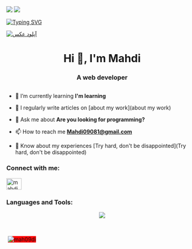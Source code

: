 <img    src ="https://komarev.com/ghpvc/?username=your-github-username&color=blueviolet"/>
<img src="https://uploadkon.ir/uploads/00ee23_24212284115-f47cd8ff-2ffb-4b04-b5bf-4d1c14c0247f.gif"/>


<a href="https://git.io/typing-svg"><img src="https://readme-typing-svg.demolab.com?font=Fira+Code&pause=1000&color=F700E7&random=false&width=435&lines=Hello%2C+I+am+a+front-end+programmer" alt="Typing SVG" /></a>


<a href="https://uupload.ir/" target="_blank"><img src="https://s8.uupload.ir/files/profile_header_e0e.png" border="0" alt="آپلود عکس" /></a>
<h1 align="center">Hi 👋, I'm Mahdi</h1>
<h3 align="center">A web developer</h3>


<p align="left"> <a href="https://twitter.com/" target="blank"><img src="https://img.shields.io/twitter/follow/?logo=twitter&style=for-the-badge" alt="" /></a> </p>

- 🌱 I’m currently learning **I'm learning**

- 📝 I regularly write articles on [about my work](about my work)

- 💬 Ask me about **Are you looking for programming?**

- 📫 How to reach me **Mahdi09081@gmail.com**

- 📄 Know about my experiences [Try hard, don't be disappointed](Try hard, don't be disappointed)

<h3 align="left">Connect with me:</h3>
<p align="left">
<a href="https://instagram.com/mahdi.hash.emi" target="blank"><img align="center" src="https://raw.githubusercontent.com/rahuldkjain/github-profile-readme-generator/master/src/images/icons/Social/instagram.svg" alt="mahdi.hash.emi" height="30" width="40" /></a>
</p>

<h3 align="left">Languages and Tools:</h3>





<p align="center"> <a href="https://skillicons.dev"> <img src="https://skillicons.dev/icons?i=js,html,css,react,vue,sass" /> </a> </p>





<br/>

<p>&nbsp;<img align="center" style = "background-color: red;" src="https://github-readme-stats.vercel.app/api?username=mah09di&show_icons=true&locale=en" alt="mah09di" /></p>



